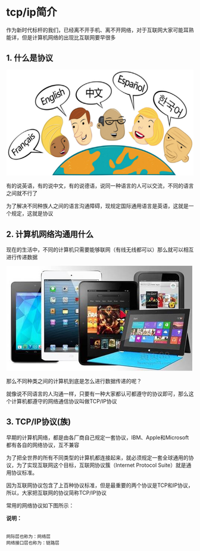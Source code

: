 # tcp/ip简介

作为新时代标杆的我们，已经离不开手机、离不开网络，对于互联网大家可能耳熟能详，但是计算机网络的出现比互联网要早很多

## 1. 什么是协议

![](/assets/e32407fdf50ec9f-1024x576.jpg)

有的说英语，有的说中文，有的说德语，说同一种语言的人可以交流，不同的语言之间就不行了

为了解决不同种族人之间的语言沟通障碍，现规定国际通用语言是英语，这就是一个规定，这就是协议

## 2. 计算机网络沟通用什么

现在的生活中，不同的计算机只需要能够联网（有线无线都可以）那么就可以相互进行传递数据

![](/assets/3a2522d3bbdfd0ac.jpg)

那么不同种类之间的计算机到底是怎么进行数据传递的呢？

就像说不同语言的人沟通一样，只要有一种大家都认可都遵守的协议即可，那么这个计算机都遵守的网络通信协议叫做TCP/IP协议

## 3. TCP/IP协议(族)

早期的计算机网络，都是由各厂商自己规定一套协议，IBM、Apple和Microsoft都有各自的网络协议，互不兼容

为了把全世界的所有不同类型的计算机都连接起来，就必须规定一套全球通用的协议，为了实现互联网这个目标，互联网协议簇（Internet Protocol Suite）就是通用协议标准。

因为互联网协议包含了上百种协议标准，但是最重要的两个协议是TCP和IP协议，所以，大家把互联网的协议简称TCP/IP协议

常用的网络协议如下图所示：



**说明：**

```

网际层也称为：网络层
网络接口层也称为：链路层

```